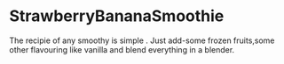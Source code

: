 # StrawberryBananaSmoothie                                                                                          

The recipie of any smoothy is simple . Just add-some frozen fruits,some other flavouring like vanilla and blend everything in a blender.